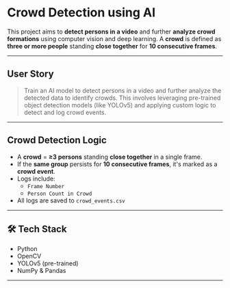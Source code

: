 # Crowd Detection using AI

This project aims to **detect persons in a video** and further **analyze crowd formations** 
using computer vision and deep learning. A **crowd** is defined as **three or more people** 
standing **close together** for **10 consecutive frames**.

---

## User Story

> Train an AI model to detect persons in a video and further analyze the detected data to identify crowds.
> This involves leveraging pre-trained object detection models (like YOLOv5) and applying custom logic to detect and log crowd events.

---

##  Crowd Detection Logic

- A **crowd** = **≥3 persons** standing **close together** in a single frame.
- If the **same group** persists for **10 consecutive frames**, it's marked as a **crowd event**.
- Logs include:
  - `Frame Number`
  - `Person Count in Crowd`
- All logs are saved to `crowd_events.csv`

---

## 🛠️ Tech Stack

- Python
- OpenCV
- YOLOv5 (pre-trained)
- NumPy & Pandas

---


